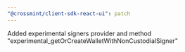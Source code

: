 ```yaml
---
"@crossmint/client-sdk-react-ui": patch
---
```


Added experimental signers provider and method "experimental_getOrCreateWalletWithNonCustodialSigner"
